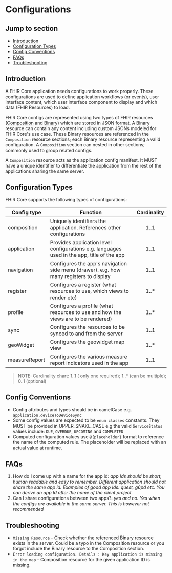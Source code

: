 # Configurations

## Jump to section

* [Introduction](./#introduction)
* [Configuration Types](./#configuration-types)
* [Config Conventions](./#config-conventions)
* [FAQs](./#faqs)
* [Troubleshooting](./#troubleshooting)

## Introduction

A FHIR Core application needs configurations to work properly. These configurations are used to define application workflows (or events), user interface content, which user interface component to display and which data (FHIR Resources) to load.

FHIR Core configs are represented using two types of FHIR resources ([Composition](https://build.fhir.org/composition.html) and [Binary](https://build.fhir.org/binary.html)) which are stored in JSON format. A Binary resource can contain any content including custom JSONs modeled for FHIR Core's use case. These Binary resources are referenced in the `Composition` resource sections; each Binary resource representing a valid configuration. A `Composition` section can nested in other sections; commonly used to group related configs.

A `Composition` resource acts as the application config manifest. It MUST have a unique identifier to differentiate the application from the rest of the applications sharing the same server.

## Configuration Types

FHIR Core supports the following types of configurations:

| Config type   | Function                                                                                   | Cardinality |
| ------------- | ------------------------------------------------------------------------------------------ | :---------: |
| composition   | Uniquely identifiers the application. References other configurations                      |     1..1    |
| application   | Provides application level configurations e.g. languages used in the app, title of the app |     1..1    |
| navigation    | Configures the app's navigation side menu (drawer). e.g. how many registers to display     |     1..1    |
| register      | Configures a register (what resources to use, which views to render etc)                   |    1..\*    |
| profile       | Configures a profile (what resources to use and how the views are to be rendered)          |    1..\*    |
| sync          | Configures the resources to be synced to and from the server                               |     1..1    |
| geoWidget     | Configures the geowidget map view                                                          |    1..\*    |
| measureReport | Configures the various measure report indicators used in the app                           |     1..1    |

> NOTE: Cardinality chart: 1..1 ( only one required); 1..\* (can be multiple); 0..1 (optional)

## Config Conventions

* Config attributes and types should be in camelCase e.g. `application.deviceToDeviceSync`
* Some config values are expected to be `enum classes` constants. They MUST be provided in UPPER\_SNAKE\_CASE e.g the valid `ServiceStatus` values include: `DUE`, `OVERDUE`, `UPCOMING` and `COMPLETED`
* Computed configuration values use `@{placeholder}` format to reference the name of the computed rule. The placeholder will be replaced with an actual value at runtime.

## FAQs

1. How do I come up with a name for the app id: _app Ids should be short, human readable and easy to remember. Different application should not share the same app id. Examples of good app Ids: quest, g6pd etc. You can derive an app Id after the name of the client project._
2. Can I share configurations between two apps?: _yes and no. Yes when the configs are available in the same server. This is however not recommended_

## Troubleshooting

* `Missing Resource` - Check whether the referenced Binary resource exists in the server. Could be a typo in the Composition resource or you forgot include the Binary resource to the Composition section.
* `Error loading configuration. Details : Key application is missing in the map` - Composition resource for the given application ID is missing.
